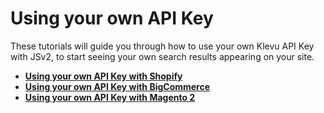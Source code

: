 # Using your own API Key

These tutorials will guide you through how to use your own Klevu API Key
with JSv2, to start seeing your own search results appearing on your site.

- **[Using your own API Key with Shopify](/tutorial/your-api-key/shopify)**
- **[Using your own API Key with BigCommerce](/tutorial/your-api-key/bigcommerce)**
- **[Using your own API Key with Magento 2](/tutorial/your-api-key/magento2)**
